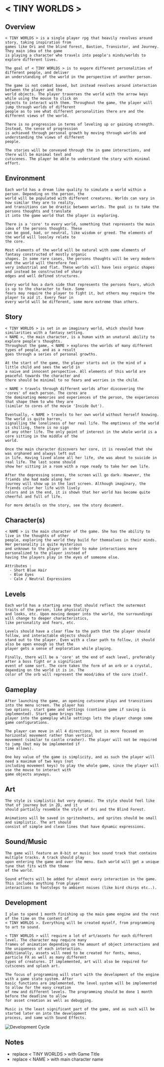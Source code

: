 # < TINY WORLDS >

## Overview
	< TINY WORLDS > is a single player rpg that heavily revolves around story, taking inspiration from 
	games like Ori and the blind forest, Bastion, Transistor, and Journey. They main idea of the game 
	is playing a character who travels into people's minds/worlds to explore different lives.

	The goal of < TINY WORLDS > is to expore different personalities of different people, and deliver
	an understanding of the world in the perspective of another person. 

	The game is not combat based, but instead revolves around interaction between the player and the 
	world objects. The player traverses the world with the arrow keys while using the mouse to click on
	objects to interact with them. Throughout the game, the player will jump through worlds of different
	people as to see what different personalities there are and the different views of the world. 

	There is no progression in terms of leveling up or gaining strength. Instead, the sense of progression 
	is achieved through personal growth by moving through worlds and understanding the views of different 
	people. 

	The stories will be conveyed through the in game interactions, and there will be minimal text and
	cutscenes. The player be able to understand the story with minimal effort.

## Environment
	Each world has a dream like quality to simulate a world within a person. Depending on the person, the
	world will be populated with different creatures. Worlds can vary in how similar they are to reality, 
	and transitions can be drastic between worlds. The goal is to take the persons thoughts and translate
	it into the game world that the player is exploring. 

	There is a 'core' to every world, something that represents the main idea of the persons thoughts. These
	can be good, bad, or neutral, like wisdom or greed. The elements of the world will loosley relate to 
	the core. 

	Most elements of the world will be natural with some elements of fantasy constructed of mostly organic
	shapes. In some rare cases, the persons thoughts will be very modern and the world will therefore feel
	very industrial and flat. These worlds will have less organic shapes and instead be constructed of sharp
	edges and well defined structures. 

	Every world has a dark side that represents the persons fears, which is up to the character to face. Some
	fears may require the player to fight it, but others may require the player to aid it. Every fear in 
	every world will be different, some more extreme than others. 

## Story 

	< TINY WORLDS > is set in an imaginary world, which should have similarities with a fantasy setting.
	< NAME >, the main character, is a human with an unatural ability to explore people's thoughts. 
	Throughout the game, < NAME > explores the worlds of many different types of people, and as a result
	goes through a series of personal growths. 

	At the start of the game, the player starts out in the mind of a little child and sees the world in 
	a naive and innocent perspective. All elements of this world are peaceful towards the character and 
	there should be minimal to no fears and worries in the child. 

	< NAME > travels through different worlds after discovering the 'cores' of each person. The cores are 
	the	dominating memories and experiences of the person, the experiences that shape them to who they are 
	(similar to cores of the movie 'Inside Out'). 

	Eventually, < NAME > travels to her own world without herself knowing. The world is quite barren, 
	signalling the loneliness of her real life. The emptiness of the world is chilling, there is no sign 
	of any other life. The only point of interest in the whole world is a core sitting in the middle of the
	world. 

	Once the main character discovers her core, it is revealed that she was orphaned and always left out 
	in life. Having lived alone all her life, she was about to suicide in real life. The last scene should
	show her sitting in a room with a rope ready to take her own life. 

	After the depressing scenes, the screen will go dark. However, the friends she had made along her 
	journey will show up in the last screen. Although imaginary, the friends color her life with lively
	colors and in the end, it is shown that her world has become quite cheerful and full of life.

	For more details on the story, see the story document.

## Character(s)
	< NAME > is the main character of the game. She has the ability to live in the thoughts of other
	people, exploring the world they build for themselves in their minds. Her personality is quite mysterious
	and unknown to the player in order to make interactions more personalized to the player instead of 
	having the players play in the eyes of someone else. 

	Attributes :
	  - Short Blue Hair
	  - Blue Eyes
	  - Calm / Neutral Expressions

## Levels
	Each world has a starting area that should reflect the outermost traits of the person, like physicality
	and looks, etc. Upon moving deeper into the world, the surroundings will change to deeper characteristics,
	like personality and fears, etc. 

	Levels should have a clear flow to the path that the player should follow, and interactable objects should
	stand out to the player. Even with a clear path to follow, it should also be open enough so that the 
	player gets a sense of exploration while playing. 

	Finally, there will be a 'core' at the end of each level, preferably after a boss fight or a significant
	event of some sort. The core takes the form of an orb or a crystal, depending on the world it is in. The
	color of the orb will represent the mood/idea of the core itself.

## Gameplay
	After launching the game, an opening cutscene plays and transitions into the menu screen. The player has
	two options, start game and settings (continue game if saving is implemented). Start game brings the 
	player into the gameplay while settings lets the player change some game configurations.

	The player can move in all 4 directions, but is more focused on horizontal movement rather than vertical 
	movement (similar to castle crasher). The player will not be required to jump (but may be implemented if
	time allows). 

	One key value of the game is simplicity, and as such the player will need a maximum of two keys (not 
	including movement keys) to play the whole game, since the player will use the mouse to interact with
	game objects anyways. 

## Art
	The style is simplistic but very dynamic. The style should feel like that of journey but in 2D, and it
	should partially resemble the style of Ori and the Blind Forest. 

	Animations will be saved in spritesheets, and sprites should be small and simplistic. The art should 
	consist of simple and clean lines that have dynamic expressions. 

## Sound/Music 
	The game will feature an 8-bit or music box sound track that contains multiple tracks. A track should play 
	upon entering the game and over the menu. Each world will get a unique tune that fits with the theme
	of the world. 

	Sound effects will be added for almost every interaction in the game. This includes anything from player
	interactions to footsteps to ambient noises (like bird chirps etc..).

## Development
	I plan to spend 1 month finishing up the main game engine and the rest of the time on the content of 
	< TINY WORLDS >. Everything will be created myself, from programming to art to sound.

	< TINY WORLDS > will require a lot of art/assets for each different level. The character may require many
	frames of animation depending on the amount of object interactions and the uniqueness of each interaction. 
	Additionally, assets will need to be created for fonts, menus, particle FX as well as many different
	types of creatures. If implemented, art will also be required for cutscenes and splash art.

	The focus of programming will start with the development of the engine with a game state system. After
	basic functions are implemented, the level system will be implemented to allow for the easy creation
	of new and different levels. The programming should be done 1 month before the deadline to allow
	for asset creation as well as debugging.

	Music is the least significant part of the game, and as such will be started later on into the development
	process, and same with Sound Effects.

![Development Cycle](github.com/ianw3214/TinyWorlds/tree/master/Design/DevCycle.png)

## Notes
  - replace < TINY WORLDS > with Game Title
  - replace < NAME > with main character name